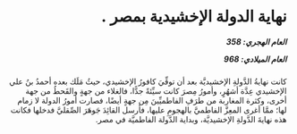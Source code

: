 <h1 dir="rtl">نهاية الدولة الإخشيدية بمصر .</h1>

<h5 dir="rtl">العام الهجري:  358

العام الميلادي: 968

</h5>

<p dir="rtl">كانت نهايةُ الدَّولةِ الإخشيديَّة بعد أن توفِّيَ كافورُ الإخشيدي، حيثُ مَلَك بعده أحمدُ بنُ علي الإخشيدي عِدَّة أشهُرٍ، وأمورُ مِصرَ كانت سيِّئةً جدًّا، فالغلاء من جهةٍ والقَحطُ من جهة أخرى، وكثرة المغاربة من طرَفِ الفاطميِّينَ مِن جهةٍ أيضًا، فصارت أمورُ الدولة لا زمام لها؛ ممَّا أغرى المعِزَّ الفاطميَّ بالهجومِ عليها، فأرسل القائِدَ جَوهَرَ الصِّقليَّ فدخلها فكانت هذه نهايةَ الدَّولةِ الإخشيديَّة، وبداية الدَّولة الفاطميَّة في مصر.</p></br>
